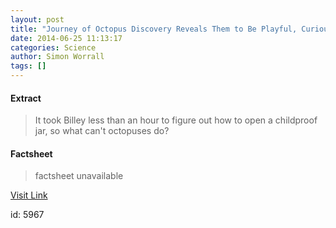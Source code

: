 ```yaml
---
layout: post
title: "Journey of Octopus Discovery Reveals Them to Be Playful, Curious, Smart"
date: 2014-06-25 11:13:17
categories: Science
author: Simon Worrall
tags: []
---
```



#### Extract
>It took Billey less than an hour to figure out how to open a childproof jar, so what can't octopuses do?

#### Factsheet
>factsheet unavailable

[Visit Link](http://feeds.nationalgeographic.com/~r/ng/News/News_Main/~3/PnCnCbPhC6o/)

id:    5967

